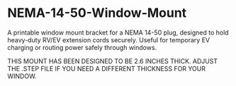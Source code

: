 # NEMA-14-50-Window-Mount
A printable window mount bracket for a NEMA 14-50 plug, designed to hold heavy-duty RV/EV extension cords securely. Useful for temporary EV charging or routing power safely through windows.

THIS MOUNT HAS BEEN DESIGNED TO BE 2.6 INCHES THICK. ADJUST THE .STEP FILE IF YOU NEED A DIFFERENT THICKNESS FOR YOUR WINDOW.
